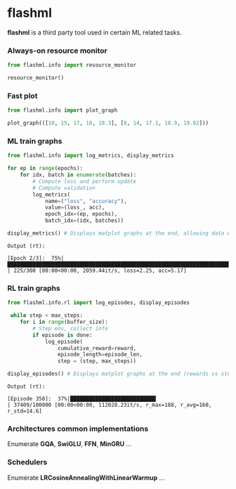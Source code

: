 # flashml

**flashml** is a third party tool used in certain ML related tasks.


### Always-on resource monitor
```python
from flashml.info import resource_monitor

resource_monitor()
```

### Fast plot
```python
from flashml.info import plot_graph

plot_graph(([10, 15, 17, 18, 18.3], [8, 14, 17.1, 18.9, 19.02]))
```

### ML train graphs

```python
from flashml.info import log_metrics, display_metrics

for ep in range(epochs):
    for idx, batch in enumerate(batches):    
        # Compute loss and perform update
        # Compute validation
        log_metrics(
            name=("loss", "accuracy"),
            value=(loss_, acc),
            epoch_idx=(ep, epochs),
            batch_idx=(idx, batches))

display_metrics() # Displays matplot graphs at the end, allowing data export as csv
```

```
Output (rt):

[Epoch 2/3]:  75%|████████████████████████████████████████████████████████████████████████                        | 225/300 [00:00<00:00, 2059.44it/s, loss=2.25, acc=5.17]

```


### RL train graphs

```python
from flashml.info.rl import log_episodes, display_episodes

 while step < max_steps:
    for i in range(buffer_size):
        # Step env, collect info
        if episode is done:
            log_episode(
                cumulative_reward=reward,
                episode_length=episode_len,
                step = (step, max_steps))

display_episodes() # Displays matplot graphs at the end (rewards vs step/epoch, ep_len vs step/epoch), allowing data export as csv
```

```
Output (rt):

[Episode 350]:  37%|███████████████████████████▎                                             | 37409/100000 [00:00<00:00, 112028.23it/s, r_max=188, r_avg=160, r_std=14.6]

```

### Architectures common implementations
Enumerate **GQA**, **SwiGLU**, **FFN**, **MinGRU** ...

### Schedulers
Enumerate **LRCosineAnnealingWithLinearWarmup** ...